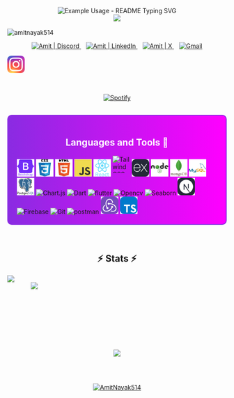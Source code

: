 <p align="center">
  <img src="https://readme-typing-svg.demolab.com/?lines=Hello+👋+I'm+Amit;Full+Stack+Developer;&font=Fira%20Code&center=true&width=380&height=50&duration=4000&pause=1000" alt="Example Usage - README Typing SVG">
  <br>
   <a  href="https://amitnayak.xyz"><img height="30" src="https://img.shields.io/badge/Portfolio-FFFFFF?style=for-the-badge&logo=nginx&logoColor=black"></a>
<div style="display: inline-block;">
  
  <img src="https://komarev.com/ghpvc/?username=AmitNayak514&label=Profile%20views&color=0e75b6&style=flat" alt="amitnayak514" />
</div>
</p>

<p align="center">
    <a href="">
        <img alt="Amit | Discord" width="40" height="40" src="https://skillicons.dev/icons?i=discord" />
    </a>&nbsp;&nbsp; 
    <a href="https://www.linkedin.com/in/amit-nayak-61a252233?utm_source=share&utm_campaign=share_via&utm_content=profile&utm_medium=android_app" target="_blank">
        <img alt="Amit | LinkedIn" width="40" height="40" src="https://skillicons.dev/icons?i=linkedin" />
    </a>&nbsp;&nbsp; 
    <a href="https://x.com/FlaSH514D?t=K1_-2XsnS2ZrPbU5I3Ohiw&s=09" target="_blank">
        <img alt="Amit | X" width="40" height="40" src="https://skillicons.dev/icons?i=twitter" />
    </a>&nbsp;&nbsp; 
    <a href="mailto: amitbabaninayak@gmail.com?subject='Hey there, nice connecting with you'" target="_blank">
        <img alt="Gmail" src="https://mailmeteor.com/logos/assets/PNG/Gmail_Logo_512px.png" width="40" height="40"/>
    </a>
<a href="https://www.instagram.com/amit.dead/" target="_blank">
  <p> </p>
        <img alt="Instagram" src="https://raw.githubusercontent.com/tandpfun/skill-icons/65dea6c4eaca7da319e552c09f4cf5a9a8dab2c8/icons/Instagram.svg" width="40" height="40"/>
    </a>
</p>

&nbsp;<div align="center">
  [![Spotify](https://novatorem.vercel.app/api/spotify?background_color=0d1117&border_color=ffffff)](https://open.spotify.com/user/31brsy745umjb5o2mwimcig6tzqm?si=bcaa06b75b5c4781&nd=1&dlsi=2102b27b5c1f4823)
</div>

<br>
<div style="background-image: linear-gradient(to right, #8A2BE2, #FF00FF); padding: 20px; border-radius: 10px; border: 2px solid #8A2BE2;">
  <h2 align="center" style="color: white;">Languages and Tools 🚀</h2>
  
  <div align="left">
  <img src="https://raw.githubusercontent.com/devicons/devicon/master/icons/bootstrap/bootstrap-plain-wordmark.svg" alt="Bootstrap" width="40" height="40" style="display: inline-block;"/>
  <img src="https://raw.githubusercontent.com/devicons/devicon/master/icons/css3/css3-original-wordmark.svg" alt="CSS3" width="40" height="40" style="display: inline-block;"/>
  <img src="https://raw.githubusercontent.com/devicons/devicon/master/icons/html5/html5-original-wordmark.svg" alt="HTML5" width="40" height="40" style="display: inline-block;"/>
  <img src="https://raw.githubusercontent.com/devicons/devicon/master/icons/javascript/javascript-original.svg" alt="JavaScript" width="40" height="40" style="display: inline-block;"/>
  <img src="https://raw.githubusercontent.com/devicons/devicon/master/icons/react/react-original-wordmark.svg" alt="React" width="40" height="40" style="display: inline-block;"/>
  <img src="https://www.vectorlogo.zone/logos/tailwindcss/tailwindcss-icon.svg" alt="Tailwind CSS" width="40" height="40" style="display: inline-block;"/>
     <img src="https://raw.githubusercontent.com/tandpfun/skill-icons/65dea6c4eaca7da319e552c09f4cf5a9a8dab2c8/icons/ExpressJS-Dark.svg" alt="Express.js" width="40" height="40"/>
    <img src="https://raw.githubusercontent.com/devicons/devicon/master/icons/nodejs/nodejs-original-wordmark.svg" alt="Node.js" width="40" height="40"/>
    <img src="https://raw.githubusercontent.com/devicons/devicon/master/icons/mongodb/mongodb-original-wordmark.svg" alt="MongoDB" width="40" height="40"/>
    <img src="https://raw.githubusercontent.com/devicons/devicon/master/icons/mysql/mysql-original-wordmark.svg" alt="MySQL" width="40" height="40"/>
    <img src="https://raw.githubusercontent.com/devicons/devicon/master/icons/postgresql/postgresql-original-wordmark.svg" alt="PostgreSQL" width="40" height="40"/>
    <img src="https://www.chartjs.org/media/logo-title.svg" alt="Chart.js" width="40" height="40"/>
    <img src="https://www.vectorlogo.zone/logos/dartlang/dartlang-icon.svg" alt="Dart" width="40" height="40"/>
    <img src="https://www.vectorlogo.zone/logos/flutterio/flutterio-icon.svg" alt="flutter" width="40" height="40"/>
    <img src="https://www.vectorlogo.zone/logos/opencv/opencv-icon.svg" alt="Opencv" width="40" height="40"/>
    <img src="https://seaborn.pydata.org/_images/logo-mark-lightbg.svg" alt="Seaborn" width="40" height="40"/>
    <img src="https://raw.githubusercontent.com/tandpfun/skill-icons/65dea6c4eaca7da319e552c09f4cf5a9a8dab2c8/icons/NextJS-Dark.svg" alt="NextJS" width="40" height="40"/>
    <img src="https://www.vectorlogo.zone/logos/firebase/firebase-icon.svg" alt="Firebase" width="40" height="40"/>
    <img src="https://www.vectorlogo.zone/logos/git-scm/git-scm-icon.svg" alt="Git" width="40" height="40"/>
     <img src="https://www.vectorlogo.zone/logos/getpostman/getpostman-icon.svg" alt="postman" width="40" height="40"/>
     <img src="https://raw.githubusercontent.com/tandpfun/skill-icons/65dea6c4eaca7da319e552c09f4cf5a9a8dab2c8/icons/Redux.svg" alt="Redux" width="40" height="40"/>
     <img src="https://raw.githubusercontent.com/tandpfun/skill-icons/65dea6c4eaca7da319e552c09f4cf5a9a8dab2c8/icons/TypeScript.svg" alt="TypeScript" width="40" height="40"/>
      </div>
</div>
<br>
<br>
<h2 align="center">⚡ Stats ⚡</h2>
<p align=center>
  <div align=center>
    <a href="https://github.com/AmitNayak514" >  
    <img align="left" width=450 src="https://streak-stats.demolab.com/?user=AmitNayak514&theme=react&border=61dafb&hide_border=true"/>
    </a>
    <a href="https://github.com/AmitNayak514">
      <img align="right" width=450 src="https://github-readme-stats.vercel.app/api?username=AmitNayak514&show_icons=true&theme=react&border_color=61dafb&hide_border=true" />
    </a>
  </div>
  <br><br><br><br><br><br><br><br><br>
  <div align=center>
    <a href="https://github.com/AmitNayak514">
      <img height=200 align="center" src="https://github-readme-stats.vercel.app/api/top-langs/?username=AmitNayak514&hide=c%23,powershell,Mathematica,Ruby,Objective-C,Objective-C%2b%2b,Cuda&title_color=61dafb&text_color=ffffff&icon_color=61dafb&bg_color=20232a&langs_count=8&layout=compact&border_color=61dafb&hide_border=true&size_weight=0.5&count_weight=0.5" />
    </a>
  </div>
  <br>
</p>

<br>
<p align="center"> <a href="https://github.com/ryo-ma/github-profile-trophy"><img src="https://github-profile-trophy.vercel.app/?username=AmitNayak514" alt="AmitNayak514" /></a> </p>

